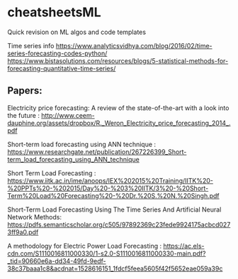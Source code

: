 # cheatsheetsML
Quick revision on ML algos and code templates

Time series info
https://www.analyticsvidhya.com/blog/2016/02/time-series-forecasting-codes-python/
https://www.bistasolutions.com/resources/blogs/5-statistical-methods-for-forecasting-quantitative-time-series/

## Papers: 

Electricity price forecasting: A review of the state-of-the-art
with a look into the future : http://www.ceem-dauphine.org/assets/dropbox/R._Weron_Electricity_price_forecasting_2014_.pdf

Short-term load forecasting using ANN technique : https://www.researchgate.net/publication/267226399_Short-term_load_forecasting_using_ANN_technique

Short Term Load Forecasting : https://www.iitk.ac.in/ime/anoops/IEX%202015%20Training/IITK%20-%20PPTs%20-%202015/Day%20-%203%20IITK/3%20-%20Short-Term%20Load%20Forecasting%20-%20Dr.%20S.%20N.%20Singh.pdf

Short-Term Load Forecasting Using The Time Series And
Artificial Neural Network Methods: https://pdfs.semanticscholar.org/c505/97892369c23fede9924175acbcd0273ff9a0.pdf

A methodology for Electric Power Load Forecasting : https://ac.els-cdn.com/S1110016811000330/1-s2.0-S1110016811000330-main.pdf?_tid=90660e6a-dd34-49fd-9edf-38c37baaa1c8&acdnat=1528616151_1fdcf5feea5605f42f5652eae059a39c

